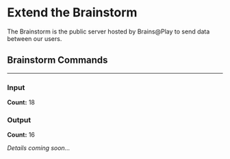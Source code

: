 # Extend the Brainstorm
The Brainstorm is the public server hosted by Brains@Play to send data between our users.

## Brainstorm Commands
---

### Input
**Count:** 18

### Output
**Count:** 16

*Details coming soon...*